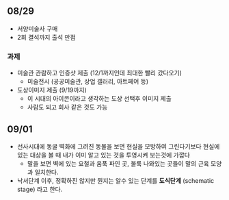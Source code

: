 ## 08/29
- 서양미술사 구매
- 2회 결석까지 출석 만점
### 과제
- 미술관 관람하고 인증샷 제출 (12/1까지인데 최대한 빨리 갔다오기)
	- 미술전시 (공공미술관, 상업 갤러리, 아트페어 등)
- 도상이미지 제출 (9/19까지)
	- 이 시대의 아이콘이라고 생각하는 도상 선택후 이미지 제출
	- 사람도 되고 회사 같은 것도 가능

## 09/01
- 선사시대에 동굴 벽화에 그려진 동물을 보면 현실을 모방하여 그린다기보다 현실에 있는 대상을 볼 때 내가 이미 알고 있는 것을 투영시켜 보는것에 가깝다
	- 말을 보면 벽에 있는 요철과 움푹 파인 곳, 불룩 나와있는 곳들이 말의 근육 모양과 일치한다.
- 낙서단계 이후, 정확하진 않지만 뭔지는 알수 있는 단계를 **도식단계** (schematic stage) 라고 한다.